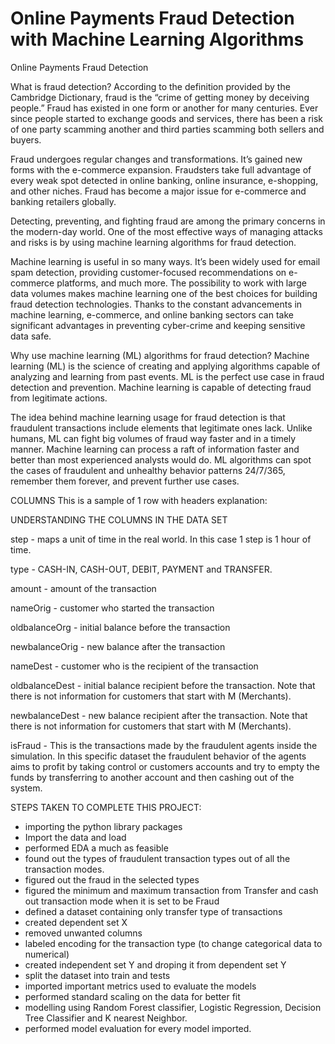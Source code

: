 # Online Payments Fraud Detection with Machine Learning Algorithms
 Online Payments Fraud Detection 

 What is fraud detection?
According to the definition provided by the Cambridge Dictionary, fraud is the “crime of getting money by deceiving people.” Fraud has existed in one form or another for many centuries. Ever since people started to exchange goods and services, there has been a risk of one party scamming another and third parties scamming both sellers and buyers. 

Fraud undergoes regular changes and transformations. It’s gained new forms with the e-commerce expansion. Fraudsters take full advantage of every weak spot detected in online banking, online insurance, e-shopping, and other niches. Fraud has become a major issue for e-commerce and banking retailers globally. 

Detecting, preventing, and fighting fraud are among the primary concerns in the modern-day world. One of the most effective ways of managing attacks and risks is by using machine learning algorithms for fraud detection.

Machine learning is useful in so many ways. It’s been widely used for email spam detection, providing customer-focused recommendations on e-commerce platforms, and much more. The possibility to work with large data volumes makes machine learning one of the best choices for building fraud detection technologies. Thanks to the constant advancements in machine learning, e-commerce, and online banking sectors can take significant advantages in preventing cyber-crime and keeping sensitive data safe. 

Why use machine learning (ML) algorithms for fraud detection?
Machine learning (ML) is the science of creating and applying algorithms capable of analyzing and learning from past events. ML is the perfect use case in fraud detection and prevention. Machine learning is capable of detecting fraud from legitimate actions.

The idea behind machine learning usage for fraud detection is that fraudulent transactions include elements that legitimate ones lack. Unlike humans, ML can fight big volumes of fraud way faster and in a timely manner. Machine learning can process a raft of information faster and better than most experienced analysts would do. ML algorithms can spot the cases of fraudulent and unhealthy behavior patterns 24/7/365, remember them forever, and prevent further use cases.

COLUMNS
This is a sample of 1 row with headers explanation:

UNDERSTANDING THE COLUMNS IN THE DATA SET

step - maps a unit of time in the real world. In this case 1 step is 1 hour of time. 

type - CASH-IN, CASH-OUT, DEBIT, PAYMENT and TRANSFER.

amount - amount of the transaction 

nameOrig - customer who started the transaction

oldbalanceOrg - initial balance before the transaction

newbalanceOrig - new balance after the transaction

nameDest - customer who is the recipient of the transaction

oldbalanceDest - initial balance recipient before the transaction. Note that there is not information for customers that start with M (Merchants).

newbalanceDest - new balance recipient after the transaction. Note that there is not information for customers that start with M (Merchants).

isFraud - This is the transactions made by the fraudulent agents inside the simulation. In this specific dataset the fraudulent behavior of the agents aims to profit by taking control or customers accounts and try to empty the funds by transferring to another account and then cashing out of the system.

STEPS TAKEN TO COMPLETE THIS PROJECT:
- importing the python library packages
- Import the data and load
- performed EDA a much as feasible
- found out the types of fraudulent transaction types out of all the transaction modes.
- figured out the fraud in the selected types
- figured the minimum and maximum transaction from Transfer and cash out transaction mode when it is set to be Fraud
- defined a dataset containing only transfer type of transactions
- created dependent set X
- removed unwanted columns
- labeled encoding for the transaction type (to change categorical data to numerical)
- created independent set Y and droping it from dependent set Y
- split the dataset into train and tests
- imported important metrics used to evaluate the models
- performed standard scaling on the data for better fit
- modelling using Random Forest classifier, Logistic Regression, Decision Tree Classifier and K nearest Neighbor.
- performed model evaluation for every model imported.